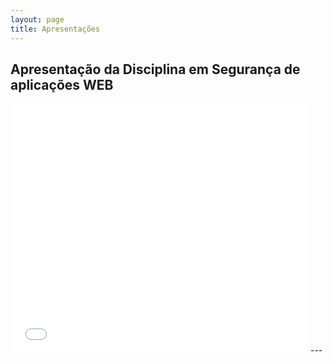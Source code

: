 ```yaml
---
layout: page
title: Apresentações
---
```



###
Apresentação da Disciplina em Segurança de aplicações WEB
---
<iframe src="//www.slideshare.net/slideshow/embed_code/41874521" width="476" height="400" frameborder="0" marginwidth="0" marginheight="0" scrolling="no"></iframe>
---